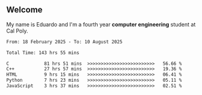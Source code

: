 ## Welcome

 My name is Eduardo and I'm a fourth year **computer engineering** student at Cal Poly.

<!--START_SECTION:waka-->

```txt
From: 18 February 2025 - To: 10 August 2025

Total Time: 143 hrs 55 mins

C             81 hrs 51 mins  >>>>>>>>>>>>>>>>>>>>>>>>>   56.66 %
C++           27 hrs 57 mins  >>>>>>>>>>>>>>>>>>>>>>>>>   19.36 %
HTML          9 hrs 15 mins   >>>>>>>>>>>>>>>>>>>>>>>>>   06.41 %
Python        7 hrs 23 mins   >>>>>>>>>>>>>>>>>>>>>>>>>   05.11 %
JavaScript    3 hrs 37 mins   >>>>>>>>>>>>>>>>>>>>>>>>>   02.51 %
```

<!--END_SECTION:waka-->

<!--
**lalog12/lalog12** is a ✨ _special_ ✨ repository because its `README.md` (this file) appears on your GitHub profile.

Here are some ideas to get you started:

- 🔭 I’m currently working on ...
- 🌱 I’m currently learning ...
- 👯 I’m looking to collaborate on ...
- 🤔 I’m looking for help with ...
- 💬 Ask me about ...
- 📫 How to reach me: ...
- 😄 Pronouns: ...
- ⚡ Fun fact: ...
-->
